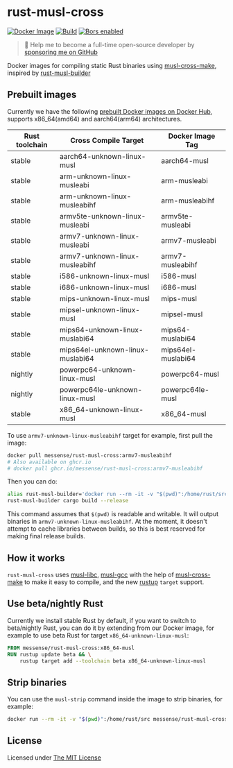 # rust-musl-cross

[![Docker Image](https://img.shields.io/docker/pulls/messense/rust-musl-cross.svg?maxAge=2592000)](https://hub.docker.com/r/messense/rust-musl-cross/)
[![Build](https://github.com/messense/rust-musl-cross/workflows/Build/badge.svg)](https://github.com/messense/rust-musl-cross/actions?query=workflow%3ABuild)
[![Bors enabled](https://bors.tech/images/badge_small.svg)](https://app.bors.tech/repositories/48252)

> 🚀 Help me to become a full-time open-source developer by [sponsoring me on GitHub](https://github.com/sponsors/messense)

Docker images for compiling static Rust binaries using [musl-cross-make][],
inspired by [rust-musl-builder](https://github.com/emk/rust-musl-builder)

## Prebuilt images

Currently we have the following [prebuilt Docker images on Docker Hub](https://hub.docker.com/r/messense/rust-musl-cross/),
 supports x86_64(amd64) and aarch64(arm64) architectures.

| Rust toolchain | Cross Compile Target                        | Docker Image Tag    |
|----------------|---------------------------------------------|---------------------|
| stable         | aarch64-unknown-linux-musl                  | aarch64-musl        |
| stable         | arm-unknown-linux-musleabi                  | arm-musleabi        |
| stable         | arm-unknown-linux-musleabihf                | arm-musleabihf      |
| stable         | armv5te-unknown-linux-musleabi              | armv5te-musleabi    |
| stable         | armv7-unknown-linux-musleabi                | armv7-musleabi      |
| stable         | armv7-unknown-linux-musleabihf              | armv7-musleabihf    |
| stable         | i586-unknown-linux-musl                     | i586-musl           |
| stable         | i686-unknown-linux-musl                     | i686-musl           |
| stable         | mips-unknown-linux-musl                     | mips-musl           |
| stable         | mipsel-unknown-linux-musl                   | mipsel-musl         |
| stable         | mips64-unknown-linux-muslabi64              | mips64-muslabi64    |
| stable         | mips64el-unknown-linux-muslabi64            | mips64el-muslabi64  |
| nightly        | powerpc64-unknown-linux-musl                | powerpc64-musl      |
| nightly        | powerpc64le-unknown-linux-musl              | powerpc64le-musl    |
| stable         | x86\_64-unknown-linux-musl                  | x86\_64-musl        |

To use `armv7-unknown-linux-musleabihf` target for example, first pull the image:

```bash
docker pull messense/rust-musl-cross:armv7-musleabihf
# Also available on ghcr.io
# docker pull ghcr.io/messense/rust-musl-cross:armv7-musleabihf
```

Then you can do:

```bash
alias rust-musl-builder='docker run --rm -it -v "$(pwd)":/home/rust/src messense/rust-musl-cross:armv7-musleabihf'
rust-musl-builder cargo build --release
```

This command assumes that `$(pwd)` is readable and writable. It will output binaries in `armv7-unknown-linux-musleabihf`.
At the moment, it doesn't attempt to cache libraries between builds, so this is best reserved for making final release builds.

## How it works

`rust-musl-cross` uses [musl-libc][], [musl-gcc][] with the help of [musl-cross-make][] to make it easy to compile, and the new
[rustup][] `target` support.


## Use beta/nightly Rust

Currently we install stable Rust by default, if you want to switch to beta/nightly Rust, you can do it by extending
from our Docker image, for example to use beta Rust for target `x86_64-unknown-linux-musl`:

```dockerfile
FROM messense/rust-musl-cross:x86_64-musl
RUN rustup update beta && \
    rustup target add --toolchain beta x86_64-unknown-linux-musl
```

## Strip binaries

You can use the `musl-strip` command inside the image to strip binaries, for example:

```bash
docker run --rm -it -v "$(pwd)":/home/rust/src messense/rust-musl-cross:armv7-musleabihf musl-strip /home/rust/src/target/release/example
```

[musl-libc]: http://www.musl-libc.org/
[musl-gcc]: http://www.musl-libc.org/how.html
[musl-cross-make]: https://github.com/richfelker/musl-cross-make
[rustup]: https://www.rustup.rs/

## License

Licensed under [The MIT License](./LICENSE)
